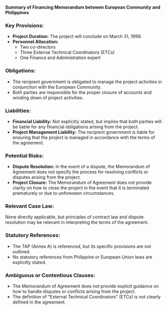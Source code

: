 **Summary of Financing Memorandum between European Community and Philippines**

### Key Provisions:

*   **Project Duration:** The project will conclude on March 31, 1999.
*   **Personnel Allocation:**
    *   Two co-directors
    *   Three External Technical Coordinators (ETCs)
    *   One Finance and Administration expert

### Obligations:

*   The recipient government is obligated to manage the project activities in conjunction with the European Community.
*   Both parties are responsible for the proper closure of accounts and winding down of project activities.

### Liabilities:

*   **Financial Liability:** Not explicitly stated, but implies that both parties will be liable for any financial obligations arising from the project.
*   **Project Management Liability:** The recipient government is liable for ensuring that the project is managed in accordance with the terms of the agreement.

### Potential Risks:

*   **Dispute Resolution:** In the event of a dispute, the Memorandum of Agreement does not specify the process for resolving conflicts or disputes arising from the project.
*   **Project Closure:** The Memorandum of Agreement does not provide clarity on how to close the project in the event that it is terminated prematurely or due to unforeseen circumstances.

### Relevant Case Law:

None directly applicable, but principles of contract law and dispute resolution may be relevant in interpreting the terms of the agreement.

### Statutory References:

*   The TAP (Annex A) is referenced, but its specific provisions are not outlined.
*   No statutory references from Philippine or European Union laws are explicitly stated.

### Ambiguous or Contentious Clauses:

*   The Memorandum of Agreement does not provide explicit guidance on how to handle disputes or conflicts arising from the project.
*   The definition of "External Technical Coordinators" (ETCs) is not clearly defined in the agreement.